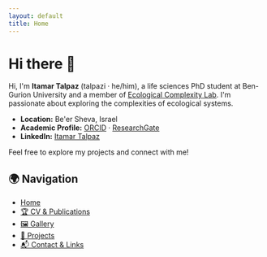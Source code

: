 ```yaml
---
layout: default
title: Home
---
```


# Hi there 👋

Hi, I'm **Itamar Talpaz** (talpazi · he/him), a life sciences PhD student at Ben-Gurion University and a member of [Ecological Complexity Lab](https://ecomplab.com/). I'm passionate about exploring the complexities of ecological systems.

- **Location:** Be'er Sheva, Israel  
- **Academic Profile:** [ORCID](https://orcid.org/0009-0008-9292-4599) · [ResearchGate](https://www.researchgate.net/profile/Itamar-Talpaz)  
- **LinkedIn:** [Itamar Talpaz](https://www.linkedin.com/in/itamar-talpaz-923473273)  

Feel free to explore my projects and connect with me!

## 🌍 Navigation  
- [Home](index.md)
- [🏆 CV & Publications](cv.md)  
- [🖼️ Gallery](gallery.md)  
- [📂 Projects](projects.md)  
- [📬 Contact & Links](contact.md)  
